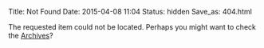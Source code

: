 Title: Not Found
Date: 2015-04-08 11:04
Status: hidden
Save_as: 404.html

The requested item could not be located. Perhaps you might want to check
the [Archives](/archives.html)?
